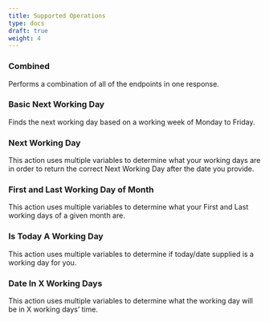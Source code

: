 ```yaml
---
title: Supported Operations
type: docs
draft: true
weight: 4
---
```


### Combined
Performs a combination of all of the endpoints in one response.

### Basic Next Working Day
Finds the next working day based on a working week of Monday to Friday.

### Next Working Day
This action uses multiple variables to determine what your working days are in order to return the correct Next Working Day after the date you provide. 

### First and Last Working Day of Month
This action uses multiple variables to determine what your First and Last working days of a given month are. 

### Is Today A Working Day
This action uses multiple variables to determine if today/date supplied is a working day for you. 

### Date In X Working Days
This action uses multiple variables to determine what the working day will be in X working days’ time.